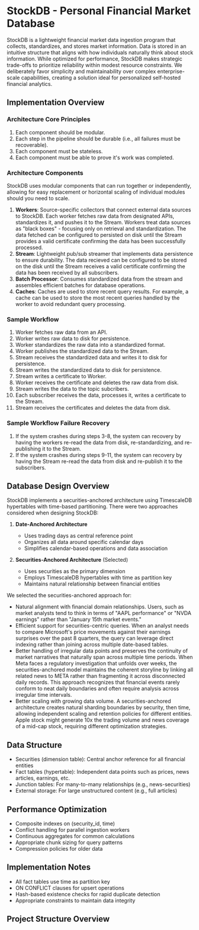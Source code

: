 # StockDB - Personal Financial Market Database

StockDB is a lightweight financial market data ingestion program that collects, 
standardizes, and stores market information. Data is stored in an intuitive 
structure that aligns with how individuals naturally think about stock 
information. While optimized for performance, StockDB makes strategic trade-offs 
to prioritize reliability within modest resource constraints. We deliberately 
favor simplicity and maintainability over complex enterprise-scale capabilities, 
creating a solution ideal for personalized self-hosted financial analytics.

## Implementation Overview

### Architecture Core Principles
1. Each component should be modular.
2. Each step in the pipeline should be durable (i.e., all failures must be 
recoverable).
3. Each component must be stateless.
4. Each component must be able to prove it's work was completed.

### Architecture Components
StockDB uses modular components that can run together or independently, allowing 
for easy replacement or horizontal scaling of individual modules should you need 
to scale. 

1. **Workers**: Source-specific collectors that connect external data sources to 
StockDB. Each worker fetches raw data from designated APIs, standardizes it, and 
pushes it to the Stream. Workers treat data sources as "black boxes" - focusing 
only on retrieval and standardization. The data fetched can be configured to 
persisted on disk until the Stream provides a valid certificate confirming the 
data has been successfully processed. 
2. **Stream**: Lightweight pub/sub streamer that implements data persistence to 
ensure durability. The data recieved can be configured to be stored on the disk
until the Stream receives a valid certificate confirming the data has been
received by all subscribers.
4. **Batch Processor**: Consumes standardized data from the stream and assembles 
efficient batches for database operations.
5. **Caches**: Caches are used to store recent query results. For example, a 
cache can be used to store the most recent queries handled by the worker to 
avoid redundant query processing. 

### Sample Workflow
1. Worker fetches raw data from an API.
2. Worker writes raw data to disk for persistence.
3. Worker standardizes the raw data into a standardized format.
4. Worker publishes the standardized data to the Stream.
5. Stream receives the standardized data and writes it to disk for persistence.
6. Stream writes the standardized data to disk for persistence.
7. Stream writes a certificate to Worker.
8. Worker receives the certificate and deletes the raw data from disk.
9. Stream writes the data to the topic subcribers.
10. Each subscriber receives the data, processes it, writes a certificate to the
Stream. 
11. Stream receives the certificates and deletes the data from disk.

### Sample Workflow Failure Recovery
1. If the system crashes during steps 3-8, the system can recovery by having the 
workers re-read the data from disk, re-standardizing, and re-publishing it to 
the Stream.
2. If the system crashes during steps 9-11, the system can recovery by having
the Stream re-read the data from disk and re-publish it to the subscribers.

## Database Design Overview
StockDB implements a securities-anchored architecture using TimescaleDB 
hypertables with time-based partitioning. There were two approaches considered
when designing StockDB:

1. **Date-Anchored Architecture**
   - Uses trading days as central reference point
   - Organizes all data around specific calendar days
   - Simplifies calendar-based operations and data association

2. **Securities-Anchored Architecture** (Selected)
   - Uses securities as the primary dimension
   - Employs TimescaleDB hypertables with time as partition key
   - Maintains natural relationship between financial entities

We selected the securities-anchored approach for:
- Natural alignment with financial domain relationships. Users, such as market 
analysts tend to think in terms of "AAPL performance" or "NVDA earnings" rather 
than "January 15th market events."
- Efficient support for securities-centric queries. When an analyst needs to 
compare Microsoft's price movements against their earnings surprises over the 
past 8 quarters, the query can leverage direct indexing rather than joining 
across multiple date-based tables.
- Better handling of irregular data points and preserves the continuity of 
market narratives that naturally span across multiple time periods. When Meta 
faces a regulatory investigation that unfolds over weeks, the 
securities-anchored model maintains the coherent storyline by linking all 
related news to META rather than fragmenting it across disconnected daily 
records. This approach recognizes that financial events rarely conform to neat 
daily boundaries and often require analysis across irregular time intervals.
- Better scaling with growing data volume. A securities-anchored architecture 
creates natural sharding boundaries by security, then time, allowing independent 
scaling and retention policies for different entities. Apple stock might 
generate 10x the trading volume and news coverage of a mid-cap stock, requiring 
different optimization strategies.

## Data Structure
- Securities (dimension table): Central anchor reference for all financial 
entities
- Fact tables (hypertable): Independent data points such as prices, news 
articles, earnings, etc.
- Junction tables: For many-to-many relationships (e.g., news-securities)
- External storage: For large unstructured content (e.g., full articles)

## Performance Optimization
- Composite indexes on (security_id, time)
- Conflict handling for parallel ingestion workers
- Continuous aggregates for common calculations
- Appropriate chunk sizing for query patterns
- Compression policies for older data

## Implementation Notes
- All fact tables use time as partition key
- ON CONFLICT clauses for upsert operations
- Hash-based existence checks for rapid duplicate detection
- Appropriate constraints to maintain data integrity


## Project Structure Overview
